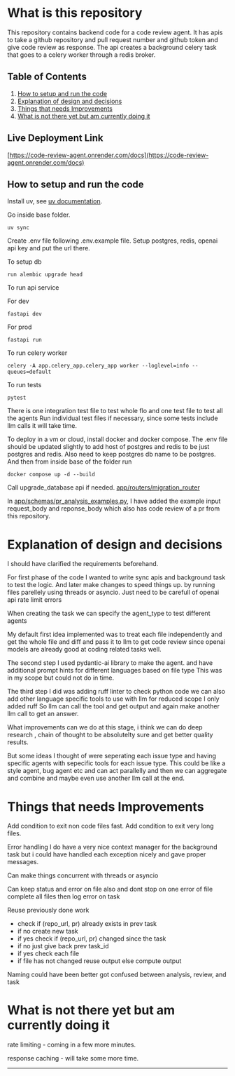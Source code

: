 # What is this repository

This repository contains backend code for a code review agent.
It has apis to take a github repository and pull request number and github token and give code review as response.
The api creates a background celery task that goes to a celery worker through a redis broker.

## Table of Contents

1. [How to setup and run the code](#how-to-setup-and-run-the-code)
2. [Explanation of design and decisions](#explanation-of-design-and-decisions)
3. [Things that needs Improvements](#things-that-needs-improvements)
4. [What is not there yet but am currently doing it](#what-is-not-there-yet-but-am-currently-doing-it)

## Live Deployment Link

[https://code-review-agent.onrender.com/docs](https://code-review-agent.onrender.com/docs)

## How to setup and run the code

Install uv, see [uv documentation](https://docs.astral.sh/uv/).

Go inside base folder.

`uv sync`

Create .env file following .env.example file.
Setup postgres, redis, openai api key and put the url there.

To setup db

`run alembic upgrade head`

To run api service

For dev

`fastapi dev`

For prod

`fastapi run`

To run celery worker

`celery -A app.celery_app.celery_app worker --loglevel=info --queues=default`

To run tests

`pytest`

There is one integration test file to test whole flo and one test file to test all the agents
Run individual test files if necessary, since some tests include llm calls it will take time.

To deploy in a vm or cloud, install docker and docker compose. The .env file should be updated slightly to add host of postgres and redis to be just postgres and redis. Also need to keep postgres db name to be postgres. And then from inside base of the folder run

`docker compose up -d --build`

Call upgrade_database api if needed. [app/routers/migration_router](app/routers/migration_router)

In [app/schemas/pr_analysis_examples.py](app/schemas/pr_analysis_examples.py), I have added the example input request_body and reponse_body which also has code review of a pr from this repository.

# Explanation of design and decisions

I should have clarified the requirements beforehand.

For first phase of the code I wanted to write sync apis and background task to test the logic.
And later make changes to speed things up. by running files parellely using threads or asyncio.
Just need to be carefull of openai api rate limit errors

When creating the task we can specify the agent_type to test different agents

My default first idea implemented was to treat each file independently and get the whole file and diff and pass it to llm to get code review since openai models are already good at coding related tasks well.

The second step I used pydantic-ai library to make the agent.
and have additional prompt hints for different languages
based on file type This was in my scope but could not do in time.

The third step I did was adding ruff linter to check python code
we can also add other language specific tools to use with llm for reduced scope I only added ruff
So llm can call the tool and get output and again make another llm call to get an answer.

What improvements can we do at this stage, i think we can do deep research , chain of thought
to be absolutelty sure and get better quality results.

But some ideas I thought of were seperating each issue type and having specific agents
with sepecific tools for each issue type.
This could be like a style agent, bug agent etc and can act parallelly and then we can aggregate and combine and maybe even use another llm call at the end.

# Things that needs Improvements

Add condition to exit non code files fast.
Add condition to exit very long files.

Error handling I do have a very nice context manager for the background task
but i could have handled each exception nicely and gave proper messages.

Can make things concurrent with threads or asyncio

Can keep status and error on file also and dont stop on one error of file complete all files then log error on task

Reuse previously done work

- check if (repo_url, pr) already exists in prev task
- if no create new task
- if yes check if (repo_url, pr) changed since the task
- if no just give back prev task_id
- if yes check each file
- if file has not changed reuse output else compute output

Naming could have been better got confused between analysis, review, and task

# What is not there yet but am currently doing it

rate limiting - coming in a few more minutes.

response caching - will take some more time.

---
